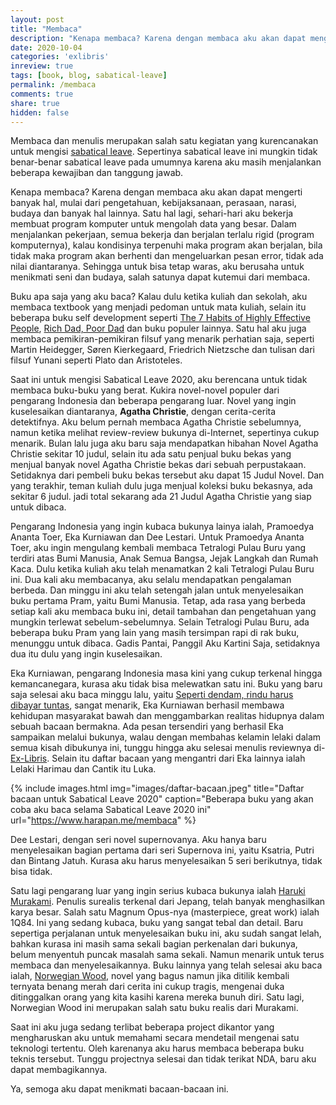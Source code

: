 ```yaml
---
layout: post
title: "Membaca"
description: "Kenapa membaca? Karena dengan membaca aku akan dapat mengerti banyak hal, mulai dari pengetahuan, kebijakan, perasaan, narasi, budaya dan banyak hal lainnya."
date: 2020-10-04
categories: 'exlibris'
inreview: true
tags: [book, blog, sabatical-leave]
permalink: /membaca
comments: true
share: true
hidden: false
---
```


Membaca dan menulis merupakan salah satu kegiatan yang kurencanakan untuk mengisi [sabatical leave](https://www.harapan.me/leave2020). Sepertinya sabatical leave ini mungkin tidak benar-benar sabatical leave pada umumnya karena aku masih menjalankan beberapa kewajiban dan tanggung jawab.

Kenapa membaca? Karena dengan membaca aku akan dapat mengerti banyak hal, mulai dari pengetahuan, kebijaksanaan, perasaan, narasi, budaya dan banyak hal lainnya. Satu hal lagi, sehari-hari aku bekerja membuat program komputer untuk mengolah data yang besar. Dalam menjalankan pekerjaan, semua bekerja dan berjalan terlalu rigid (program komputernya), kalau kondisinya terpenuhi maka program akan berjalan, bila tidak maka program akan berhenti dan mengeluarkan pesan error, tidak ada nilai diantaranya. Sehingga untuk bisa tetap waras, aku berusaha untuk menikmati seni dan budaya, salah satunya dapat kutemui dari membaca.

Buku apa saja yang aku baca? Kalau dulu ketika kuliah dan sekolah, aku membaca textbook yang menjadi pedoman untuk mata kuliah, selain itu beberapa buku self development seperti [The 7 Habits of Highly Effective People](https://www.goodreads.com/book/show/36072.The_7_Habits_of_Highly_Effective_People), [Rich Dad, Poor Dad](https://www.goodreads.com/book/show/69571.Rich_Dad_Poor_Dad) dan buku populer lainnya. Satu hal aku juga membaca pemikiran-pemikiran filsuf yang menarik perhatian saja, seperti Martin Heidegger, Søren Kierkegaard, Friedrich Nietzsche dan tulisan dari filsuf Yunani seperti Plato dan Aristoteles.

Saat ini untuk mengisi Sabatical Leave 2020, aku berencana untuk tidak membaca buku-buku yang berat. Kukira novel-novel populer dari pengarang Indonesia dan beberapa pengarang luar. Novel yang ingin kuselesaikan diantaranya, **Agatha Christie**, dengan cerita-cerita detektifnya. Aku belum pernah membaca Agatha Christie sebelumnya, namun ketika melihat review-review bukunya di-Internet, sepertinya cukup menarik. Bulan lalu juga aku baru saja mendapatkan hibahan Novel Agatha Christie sekitar 10 judul, selain itu ada satu penjual buku bekas yang menjual banyak novel Agatha Christie bekas dari sebuah perpustakaan. Setidaknya dari pembeli buku bekas tersebut aku dapat 15 Judul Novel. Dan yang terakhir, teman kuliah dulu juga menjual koleksi buku bekasnya, ada sekitar 6 judul. jadi total sekarang ada 21 Judul Agatha Christie yang siap untuk dibaca.

Pengarang Indonesia yang ingin kubaca bukunya lainya ialah, Pramoedya Ananta Toer, Eka Kurniawan dan Dee Lestari. Untuk Pramoedya Ananta Toer, aku ingin mengulang kembali membaca Tetralogi Pulau Buru yang terdiri atas Bumi Manusia, Anak Semua Bangsa, Jejak Langkah dan Rumah Kaca. Dulu ketika kuliah aku telah menamatkan 2 kali Tetralogi Pulau Buru ini. Dua kali aku membacanya, aku selalu mendapatkan pengalaman berbeda. Dan minggu ini aku telah setengah jalan untuk menyelesaikan buku pertama Pram, yaitu Bumi Manusia. Tetap, ada rasa yang berbeda setiap kali aku membaca buku ini, detail tambahan dan pengetahuan yang mungkin terlewat sebelum-sebelumnya. Selain Tetralogi Pulau Buru, ada beberapa buku Pram yang lain yang masih tersimpan rapi di rak buku, menunggu untuk dibaca. Gadis Pantai, Panggil Aku Kartini Saja, setidaknya dua itu dulu yang ingin kuselesaikan.

Eka Kurniawan, pengarang Indonesia masa kini yang cukup terkenal hingga kemancanegara, kurasa aku tidak bisa melewatkan satu ini. Buku yang baru saja selesai aku baca minggu lalu, yaitu [Seperti dendam, rindu harus dibayar tuntas](#), sangat menarik, Eka Kurniawan berhasil membawa kehidupan masyarakat bawah dan menggambarkan realitas hidupnya dalam sebuah bacaan bermakna. Ada pesan tersendiri yang berhasil Eka sampaikan melalui bukunya, walau dengan membahas kelamin lelaki dalam semua kisah dibukunya ini, tunggu hingga aku selesai menulis reviewnya di-[Ex-Libris](https://www.harapan.me/exlibris/). Selain itu daftar bacaan yang mengantri dari Eka lainnya ialah Lelaki Harimau dan Cantik itu Luka.

{% include images.html
            img="images/daftar-bacaan.jpeg"
            title="Daftar bacaan untuk Sabatical Leave 2020"
            caption="Beberapa buku yang akan coba aku baca selama Sabatical Leave 2020 ini"
            url="https://www.harapan.me/membaca" %}

Dee Lestari, dengan seri novel supernovanya. Aku hanya baru menyelesaikan bagian pertama dari seri Supernova ini, yaitu Ksatria, Putri dan Bintang Jatuh. Kurasa aku harus menyelesaikan 5 seri berikutnya, tidak bisa tidak.

Satu lagi pengarang luar yang ingin serius kubaca bukunya ialah [Haruki Murakami](https://www.harukimurakami.com/). Penulis surealis terkenal dari Jepang, telah banyak menghasilkan karya besar. Salah satu Magnum Opus-nya (masterpiece, great work) ialah 1Q84. Ini yang sedang kubaca, buku yang sangat tebal dan detail. Baru sepertiga perjalanan untuk menyelesaikan buku ini, aku sudah sangat lelah, bahkan kurasa ini masih sama sekali bagian perkenalan dari bukunya, belum menyentuh puncak masalah sama sekali. Namun menarik untuk terus membaca dan menyelesaikannya. Buku lainnya yang telah selesai aku baca ialah, [Norwegian Wood](https://www.harapan.me/norwegianwood), novel yang bagus namun jika ditilik kembali ternyata benang merah dari cerita ini cukup tragis, mengenai duka ditinggalkan orang yang kita kasihi karena mereka bunuh diri. Satu lagi, Norwegian Wood ini merupakan salah satu buku realis dari Murakami.

Saat ini aku juga sedang terlibat beberapa project dikantor yang mengharuskan aku untuk memahami secara mendetail mengenai satu teknologi tertentu. Oleh karenanya aku harus membaca beberapa buku teknis tersebut. Tunggu projectnya selesai dan tidak terikat NDA, baru aku dapat membagikannya.

Ya, semoga aku dapat menikmati bacaan-bacaan ini.